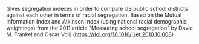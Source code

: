 Gives segregation indexes in order to compare US public school districts against each other in terms of racial segregation. Based on the Mutual Information Index and Atkinson Index (using national racial demographic weightings) from the 2011 article "Measuring school segregation" by David M. Frankel and Oscar Volij (https://doi.org/10.1016/j.jet.2010.10.008).
